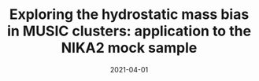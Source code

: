 ---
title: "Exploring the hydrostatic mass bias in MUSIC clusters: application to the NIKA2 mock sample"
collection: "publications"
category: "co_papers"
permalink: /publications/2021MNRAS5025115G
link: https://ui.adsabs.harvard.edu/abs/2021MNRAS.502.5115G/abstract
date: 2021-04-01
venue: "Monthly Notices of the Royal Astronomical Society"
citation: "Gianfagna, G., De Petris, M., Yepes, G., et al. (2021), Monthly Notices of the Royal Astronomical Society, 502, 5115."
---